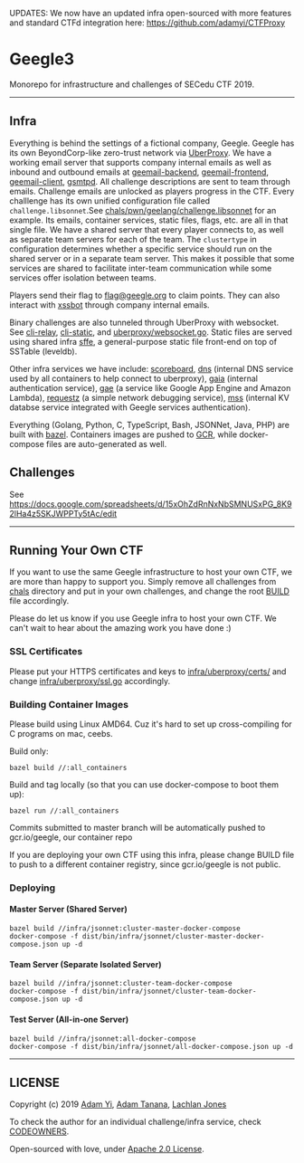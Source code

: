 UPDATES: We now have an updated infra open-sourced with more features and standard CTFd integration here: https://github.com/adamyi/CTFProxy

# Geegle3

Monorepo for infrastructure and challenges of SECedu CTF 2019.

---

## Infra

Everything is behind the settings of a fictional company, Geegle. Geegle has its own BeyondCorp-like
zero-trust network via [UberProxy](infra/uberproxy). We have a working email server that supports
company internal emails as well as inbound and outbound emails at [geemail-backend](infra/geemail-backend),
[geemail-frontend](infra/geemail-frontend), [geemail-client](infra/geemail-client), [gsmtpd](infra/gsmtpd).
All challenge descriptions are sent to team through emails. Challenge emails are unlocked as players progress
in the CTF. Every challlenge has its own unified configuration file called `challenge.libsonnet`.See
[chals/pwn/geelang/challenge.libsonnet](chals/pwn/geelang/challenge.libsonnet) for an example. Its emails,
container services, static files, flags, etc. are all in that single file. We have a shared server that every
player connects to, as well as separate team servers for each of the team. The `clustertype` in configuration
determines whether a specific service should run on the shared server or in a separate team server. This makes
it possible that some services are shared to facilitate inter-team communication while some services offer
isolation between teams.

Players send their flag to flag@geegle.org to claim points. They can also interact with [xssbot](infra/xssbot)
through company internal emails.

Binary challenges are also tunneled through UberProxy with websocket. See [cli-relay](infra/cli-relay), 
[cli-static](infra/cli-static), and [uberproxy/websocket.go](infra/uberproxy/websocket.go). Static files are served
using shared infra [sffe](infra/sffe), a general-purpose static file front-end on top of SSTable (leveldb).

Other infra services we have include: [scoreboard](infra/scoreboard), [dns](infra/dns) (internal DNS service used by
all containers to help connect to uberproxy), [gaia](infra/gaia) (internal authentication service), [gae](infra/gae)
(a service like Google App Engine and Amazon Lambda), [requestz](infra/requestz) (a simple network debugging service),
[mss](infra/mss) (internal KV databse service integrated with Geegle services authentication).

Everything (Golang, Python, C, TypeScript, Bash, JSONNet, Java, PHP) are built with [bazel](https://bazel.build). Containers
images are pushed to [GCR](https://cloud.google.com/container-registry/), while docker-compose files are auto-generated as well.

## Challenges
See https://docs.google.com/spreadsheets/d/15xOhZdRnNxNbSMNUSxPG_8K92lHa4z5SKJWPPTy5tAc/edit

---

## Running Your Own CTF
If you want to use the same Geegle infrastructure to host your own CTF, we are more than happy to support you. Simply remove
all challenges from [chals](chals) directory and put in your own challenges, and change the root [BUILD](BUILD) file accordingly.

Please do let us know if you use Geegle infra to host your own CTF. We can't wait to hear about the amazing work you have done :)

### SSL Certificates
Please put your HTTPS certificates and keys to [infra/uberproxy/certs/](infra/uberproxy/certs/) and change
[infra/uberproxy/ssl.go](infra/uberproxy/ssl.go) accordingly.

### Building Container Images
Please build using Linux AMD64. Cuz it's hard to set up cross-compiling for C programs on mac, ceebs.

Build only:
```
bazel build //:all_containers
```

Build and tag locally (so that you can use docker-compose to boot them up):
```
bazel run //:all_containers
```

Commits submitted to master branch will be automatically pushed to gcr.io/geegle, our container repo

If you are deploying your own CTF using this infra, please change BUILD file to push to a different
container registry, since gcr.io/geegle is not public.

### Deploying

#### Master Server (Shared Server)
```
bazel build //infra/jsonnet:cluster-master-docker-compose
docker-compose -f dist/bin/infra/jsonnet/cluster-master-docker-compose.json up -d
```

#### Team Server (Separate Isolated Server)
```
bazel build //infra/jsonnet:cluster-team-docker-compose
docker-compose -f dist/bin/infra/jsonnet/cluster-team-docker-compose.json up -d
```

#### Test Server (All-in-one Server)
```
bazel build //infra/jsonnet:all-docker-compose
docker-compose -f dist/bin/infra/jsonnet/all-docker-compose.json up -d
```

---

## LICENSE

Copyright (c) 2019 [Adam Yi](mailto:i@adamyi.com), [Adam Tanana](mailto:adam@tanana.io), [Lachlan Jones](mailto:contact@lachjones.com)

To check the author for an individual challenge/infra service, check [CODEOWNERS](CODEOWNERS).

Open-sourced with love, under [Apache 2.0 License](LICENSE).
